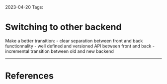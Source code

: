 2023-04-20
Tags:

# Switching to other backend

Make a better transition:
    - clear separation between front and back functionnality
    - well defined and versioned API between front and back
    - incremental transition between old and new backend

---
# References

